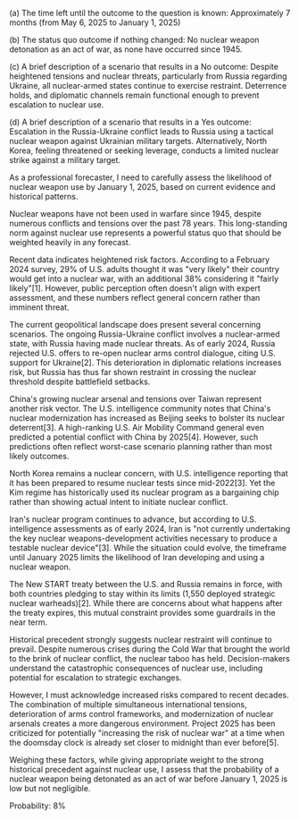 (a) The time left until the outcome to the question is known: 
Approximately 7 months (from May 6, 2025 to January 1, 2025)

(b) The status quo outcome if nothing changed:
No nuclear weapon detonation as an act of war, as none have occurred since 1945.

(c) A brief description of a scenario that results in a No outcome:
Despite heightened tensions and nuclear threats, particularly from Russia regarding Ukraine, all nuclear-armed states continue to exercise restraint. Deterrence holds, and diplomatic channels remain functional enough to prevent escalation to nuclear use.

(d) A brief description of a scenario that results in a Yes outcome:
Escalation in the Russia-Ukraine conflict leads to Russia using a tactical nuclear weapon against Ukrainian military targets. Alternatively, North Korea, feeling threatened or seeking leverage, conducts a limited nuclear strike against a military target.

As a professional forecaster, I need to carefully assess the likelihood of nuclear weapon use by January 1, 2025, based on current evidence and historical patterns.

Nuclear weapons have not been used in warfare since 1945, despite numerous conflicts and tensions over the past 78 years. This long-standing norm against nuclear use represents a powerful status quo that should be weighted heavily in any forecast.

Recent data indicates heightened risk factors. According to a February 2024 survey, 29% of U.S. adults thought it was "very likely" their country would get into a nuclear war, with an additional 38% considering it "fairly likely"[1]. However, public perception often doesn't align with expert assessment, and these numbers reflect general concern rather than imminent threat.

The current geopolitical landscape does present several concerning scenarios. The ongoing Russia-Ukraine conflict involves a nuclear-armed state, with Russia having made nuclear threats. As of early 2024, Russia rejected U.S. offers to re-open nuclear arms control dialogue, citing U.S. support for Ukraine[2]. This deterioration in diplomatic relations increases risk, but Russia has thus far shown restraint in crossing the nuclear threshold despite battlefield setbacks.

China's growing nuclear arsenal and tensions over Taiwan represent another risk vector. The U.S. intelligence community notes that China's nuclear modernization has increased as Beijing seeks to bolster its nuclear deterrent[3]. A high-ranking U.S. Air Mobility Command general even predicted a potential conflict with China by 2025[4]. However, such predictions often reflect worst-case scenario planning rather than most likely outcomes.

North Korea remains a nuclear concern, with U.S. intelligence reporting that it has been prepared to resume nuclear tests since mid-2022[3]. Yet the Kim regime has historically used its nuclear program as a bargaining chip rather than showing actual intent to initiate nuclear conflict.

Iran's nuclear program continues to advance, but according to U.S. intelligence assessments as of early 2024, Iran is "not currently undertaking the key nuclear weapons-development activities necessary to produce a testable nuclear device"[3]. While the situation could evolve, the timeframe until January 2025 limits the likelihood of Iran developing and using a nuclear weapon.

The New START treaty between the U.S. and Russia remains in force, with both countries pledging to stay within its limits (1,550 deployed strategic nuclear warheads)[2]. While there are concerns about what happens after the treaty expires, this mutual constraint provides some guardrails in the near term.

Historical precedent strongly suggests nuclear restraint will continue to prevail. Despite numerous crises during the Cold War that brought the world to the brink of nuclear conflict, the nuclear taboo has held. Decision-makers understand the catastrophic consequences of nuclear use, including potential for escalation to strategic exchanges.

However, I must acknowledge increased risks compared to recent decades. The combination of multiple simultaneous international tensions, deterioration of arms control frameworks, and modernization of nuclear arsenals creates a more dangerous environment. Project 2025 has been criticized for potentially "increasing the risk of nuclear war" at a time when the doomsday clock is already set closer to midnight than ever before[5].

Weighing these factors, while giving appropriate weight to the strong historical precedent against nuclear use, I assess that the probability of a nuclear weapon being detonated as an act of war before January 1, 2025 is low but not negligible.

Probability: 8%